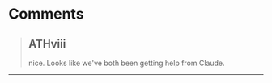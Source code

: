 # Comments 

> ## ATHviii
> 
> nice.  Looks like we've both been getting help from Claude.
> 
> 
> 


---

